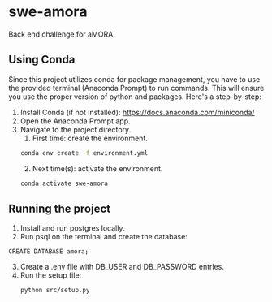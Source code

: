 # swe-amora

Back end challenge for aMORA.
   
## Using Conda
Since this project utilizes conda for package management, you have to use the provided 
terminal (Anaconda Prompt) to run commands. This will ensure you use the proper version
of python and packages. Here's a step-by-step:
1. Install Conda (if not installed): https://docs.anaconda.com/miniconda/
2. Open the Anaconda Prompt app.
3. Navigate to the project directory.
   1. First time: create the environment.
   ```bash
   conda env create -f environment.yml
   ```
   2. Next time(s): activate the environment.
   ```bash
   conda activate swe-amora
   ```

## Running the project

1. Install and run postgres locally.
2. Run psql on the terminal and create the database:
```postgresql
CREATE DATABASE amora;
```
3. Create a .env file with DB_USER and DB_PASSWORD entries.
4. Run the setup file:
   ```bash
   python src/setup.py
   ```